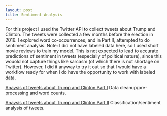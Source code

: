 ```yaml
---
layout: post
title: Sentiment Analysis
--- 
```


For this project I used the Twitter API to collect tweets about Trump and Clinton. The tweets were collected a few months before the election in 2016. I explored word co-occurrences, and in Part II, attempted to do sentiment analysis. Note: I did not have labeled data here, so I used short movie reviews to train my model. This is not expected to lead to accurate predictions of sentiment in tweets (especially of political nature), since this wouold not capture things like sarcasm (of which there is not shortage on Twitter). However, I did it anyway to try it out so that I would have a workflow ready for when I do have the opportunity to work with labeled data.

[Anaysis of tweets about Trump and Clinton Part I](https://github.com/JoomiK/Trump_Clinton_Tweets/blob/master/Trump_Clinton_tweets.ipynb)
Data cleanup/pre-processing and word counts.

[Anaysis of tweets about Trump and Clinton Part II](https://github.com/JoomiK/Trump_Clinton_Tweets/blob/master/Trump_Clinton_Tweets_2.ipynb)
Classification/sentiment analysis of tweets.


